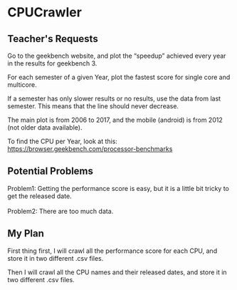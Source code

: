# CPUCrawler

## Teacher's Requests

Go to the geekbench website, and plot the “speedup” achieved every year in the results for geekbench 3.

For each semester of a given Year, plot the fastest score for single core and multicore.

If a semester has only slower results or no results, use the data from last semester. This means that the line should never decrease.

The main plot is from 2006 to 2017, and the mobile (android) is from 2012 (not older data available).

To find the CPU per Year, look at this:
https://browser.geekbench.com/processor-benchmarks

## Potential Problems
Problem1:
Getting the performance score is easy, but it is a little bit tricky to get the released date. <br>
<br>
Problem2:
There are too much data.

## My Plan
First thing first, I will crawl all the performance score for each CPU, and store it in two different .csv files.

Then I will crawl all the CPU names and their released dates, and store it in two different .csv files.

<br>
